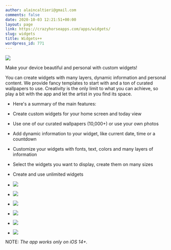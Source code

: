 ```yaml
---
author: alaincaltieri@gmail.com
comments: false
date: 2020-10-03 12:21:51+00:00
layout: page
link: https://crazyhorseapps.com/apps/widgets/
slug: widgets
title: Widgets++
wordpress_id: 771
---
```


![](https://crazyhorseapps.com/wp-content/uploads/2020/10/widgets_header-1024x394.jpg)

[](https://apps.apple.com/us/app/widgets/id1532899854)

Make your device beautiful and personal with custom widgets!

You can create widgets with many layers, dynamic information and personal content. We provide fancy templates to start with and a ton of curated wallpapers to use. Creativity is the only limit to what you can achieve, so play a bit with the app and let the artist in you find its space.

- Here's a summary of the main features:
- Create custom widgets for your home screen and today view
- Use one of our curated wallpapers (10,000+) or use your own photos
- Add dynamic information to your widget, like current date, time or a countdown
- Customize your widgets with fonts, text, colors and many layers of information
- Select the widgets you want to display, create them on many sizes
- Create and use unlimited widgets

- ![](https://crazyhorseapps.com/wp-content/uploads/2020/10/iphone8_01-576x1024.jpg)
- ![](https://crazyhorseapps.com/wp-content/uploads/2020/10/iphone8_02-576x1024.jpg)
- ![](https://crazyhorseapps.com/wp-content/uploads/2020/10/iphone8_03-576x1024.jpg)
- ![](https://crazyhorseapps.com/wp-content/uploads/2020/10/iphone8_04-576x1024.jpg)
- ![](https://crazyhorseapps.com/wp-content/uploads/2020/10/iphone8_05-576x1024.jpg)
- ![](https://crazyhorseapps.com/wp-content/uploads/2020/10/iphone8_06-576x1024.jpg)

NOTE: _The app works only on iOS 14+._
